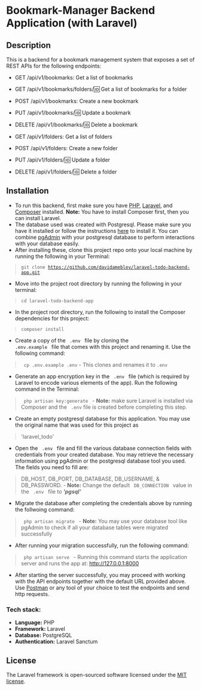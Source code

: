 # Bookmark-Manager Backend Application (with Laravel)

## Description
This is a backend for a bookmark management system that exposes a set of REST APIs for the following endpoints:

- GET /api/v1/bookmarks: Get a list of bookmarks
- GET /api/v1/bookmarks/folders/:id: Get a list of bookmarks for a folder
- POST /api/v1/bookmarks: Create a new bookmark
- PUT /api/v1/bookmarks/:id: Update a bookmark
- DELETE /api/v1/bookmarks/:id: Delete a bookmark

- GET /api/v1/folders: Get a list of folders
- POST /api/v1/folders: Create a new folder
- PUT /api/v1/folders/:id: Update a folder
- DELETE /api/v1/folders/:id: Delete a folder

## Installation
- To run this backend, first make sure you have [PHP](https://www.php.net/manual/en/install.php), [Laravel](https://laravel.com/docs/9.x/installation), and [Composer](https://getcomposer.org/download/) installed. **Note:** You have to install Composer first, then you can install Laravel.
- The database used was created with Postgresql. Please make sure you have it installed or follow the instructions [here](https://www.postgresql.org/download/) to install it. You can combine [pgAdmin](https://www.pgadmin.org/download/) with your postgresql database to perform interactions with your database easily.
- After installing these, clone this project repo onto your local machine by running the following in your Terminal:
> <code>git clone https://github.com/davidamebley/laravel-todo-backend-app.git</code>
- Move into the project root directory by running the following in your terminal:
> <code>cd laravel-todo-backend-app</code>
- In the project root directory, run the following to install the Composer dependencies for this project:
> <code>composer install</code>
- Create a copy of the <code> .env </code> file by cloning the <code> .env.example </code> file that comes with this project and renaming it. 
Use the following command: 
> <code> cp .env.example .env</code> 
    - This clones and renames it to <code>.env</code>
- Generate an app encryption key in the <code> .env </code> file (which is required by Laravel to encode various elements of the app). Run the following command in the Terminal:
> <code> php artisan key:generate </code>
    - **Note:** make sure Laravel is installed via Composer and the <code> .env</code> file is created before completing this step.
- Create an empty postgresql database for this application. You may use the original name that was used for this project as 
> 'laravel_todo'
- Open the <code> .env </code> file and fill the various database connection fields with credentials from your created database. You may retrieve the necessary information using pgAdmin or the postgresql database tool you used. The fields you need to fill are:
> DB_HOST, DB_PORT, DB_DATABASE, DB_USERNAME, & DB_PASSWORD.
    - **Note:** Change the default <code> DB_CONNECTION </code> value in the <code> .env </code> file to __*'pgsql'*__
- Migrate the database after completing the credentials above by running the follwoing command:
> <code> php artisan migrate </code>
    - **Note:** You may use your database tool like pgAdmin to check if all your database tables were migrated successfully
- After running your migration successfully, run the following command:
> <code> php artisan serve </code>
    - Running this command starts the application server and runs the app at:
> http://127.0.0.1:8000
- After starting the server successfully, you may proceed with working with the API endpoints together with the default URL provided above. Use [Postman](https://www.postman.com/downloads/) or any tool of your choice to test the endpoints and send http requests.

### Tech stack:
- <strong>Language:</strong> PHP
- <strong>Framework:</strong> Laravel
- <strong>Database:</strong> PostgreSQL
- <strong>Authentication:</strong> Laravel Sanctum

## License

The Laravel framework is open-sourced software licensed under the [MIT license](https://opensource.org/licenses/MIT).
